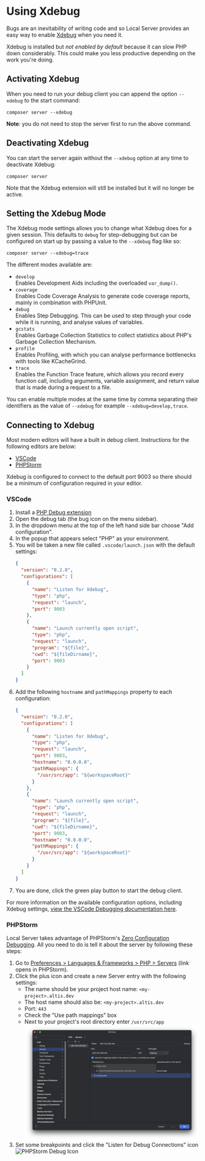 # Using Xdebug

Bugs are an inevitability of writing code and so Local Server provides an easy way to enable [Xdebug](https://xdebug.org/) when you need it.

Xdebug is installed but _not enabled by default_ because it can slow PHP down considerably. This could make you less productive depending on the work you're doing.

## Activating Xdebug

When you need to run your debug client you can append the option `--xdebug` to the start command:

```
composer server --xdebug
```

**Note**: you do not need to stop the server first to run the above command.

## Deactivating Xdebug

You can start the server again without the `--xdebug` option at any time to deactivate Xdebug:

```
composer server
```

Note that the Xdebug extension will still be installed but it will no longer be active.

## Setting the Xdebug Mode

The Xdebug mode settings allows you to change what Xdebug does for a given session. This defaults to `debug` for step-debugging but can be configured on start up by passing a value to the `--xdebug` flag like so:

```
composer server --xdebug=trace
```

The different modes available are:

- `develop`\
  Enables Development Aids including the overloaded `var_dump()`.
- `coverage`\
  Enables Code Coverage Analysis to generate code coverage reports, mainly in combination with PHPUnit.
- `debug`\
  Enables Step Debugging. This can be used to step through your code while it is running, and analyse values of variables.
- `gcstats`\
  Enables Garbage Collection Statistics to collect statistics about PHP's Garbage Collection Mechanism.
- `profile`\
  Enables Profiling, with which you can analyse performance bottlenecks with tools like KCacheGrind.
- `trace`\
  Enables the Function Trace feature, which allows you record every function call, including arguments, variable assignment, and return value that is made during a request to a file.

You can enable multiple modes at the same time by comma separating their identifiers as the value of `--xdebug` for example `--xdebug=develop,trace`.

## Connecting to Xdebug

Most modern editors will have a built in debug client. Instructions for the following editors are below:

- [VSCode](#VSCode)
- [PHPStorm](#PHPStorm)

Xdebug is configured to connect to the default port 9003 so there should be a minimum of configuration required in your editor.

### VSCode

1. Install a [PHP Debug extension](https://github.com/xdebug/vscode-php-debug)
1. Open the debug tab (the bug icon on the menu sidebar).
1. In the dropdown menu at the top of the left hand side bar choose "Add configuration".
1. In the popup that appears select "PHP" as your environment.
1. You will be taken a new file called `.vscode/launch.json` with the default settings:
   ```json
   {
     "version": "0.2.0",
     "configurations": [
       {
         "name": "Listen for Xdebug",
         "type": "php",
         "request": "launch",
         "port": 9003
       },
       {
         "name": "Launch currently open script",
         "type": "php",
         "request": "launch",
         "program": "${file}",
         "cwd": "${fileDirname}",
         "port": 9003
       }
     ]
   }
   ```
1. Add the following `hostname` and `pathMappings` property to each configuration:
   ```json
   {
     "version": "0.2.0",
     "configurations": [
       {
         "name": "Listen for Xdebug",
         "type": "php",
         "request": "launch",
         "port": 9003,
         "hostname": "0.0.0.0",
         "pathMappings": {
           "/usr/src/app": "${workspaceRoot}"
         }
       },
       {
         "name": "Launch currently open script",
         "type": "php",
         "request": "launch",
         "program": "${file}",
         "cwd": "${fileDirname}",
         "port": 9003,
         "hostname": "0.0.0.0",
         "pathMappings": {
           "/usr/src/app": "${workspaceRoot}"
         }
       }
     ]
   }
   ```
1. You are done, click the green play button to start the debug client.

For more information on the available configuration options, including Xdebug settings, [view the VSCode Debugging documentation here](https://go.microsoft.com/fwlink/?linkid=830387).

### PHPStorm

Local Server takes advantage of PHPStorm's [Zero Configuration Debugging](https://www.jetbrains.com/help/phpstorm/zero-configuration-debugging.html). All you need to do is tell it about the server by following these steps:

1. Go to [Preferences > Languages & Frameworks > PHP > Servers](jetbrains://PhpStorm/settings?name=Languages+%26+Frameworks--PHP--Servers) (link opens in PHPStorm).
2. Click the plus icon and create a new Server entry with the following settings:
   - The name should be your project host name: `<my-project>.altis.dev`
   - The host name should also be: `<my-project>.altis.dev`
   - Port: `443`
   - Check the "Use path mappings" box
   - Next to your project's root directory enter `/usr/src/app`
   ![Example PHPStorm Configuration](./assets/phpstorm-config.png)
3. Set some breakpoints and click the "Listen for Debug Connections" icon<br />
   ![PHPStorm Debug Icon](./assets/phpstorm-start-debug.png)
